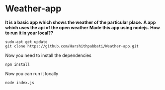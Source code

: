 # Weather-app

<b>It is a basic app which shows the weather of the particular place.</b>
<b>A app which uses the api of the open weather</b> 
<b>Made this app using nodejs.</b>
<b>How to run it in your local??</b>

```
sudo-apt get update
git clone https://github.com/Harshithpabbati/Weather-app.git
```
<p>Now you need to install the dependencies</p>

```
npm install
```
<p>Now you can run it locally</p>

```
node index.js
```
